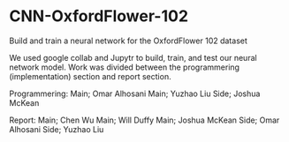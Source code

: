 # CNN-OxfordFlower-102
Build and train a neural network for the OxfordFlower 102 dataset

We used google collab and Jupytr to build, train, and test our neural network model.
Work was divided between the programmering (implementation) section and report section.

Programmering:
Main; Omar Alhosani
Main; Yuzhao Liu
Side; Joshua McKean

Report:
Main; Chen Wu
Main; Will Duffy
Main; Joshua McKean
Side; Omar Alhosani
Side; Yuzhao Liu
